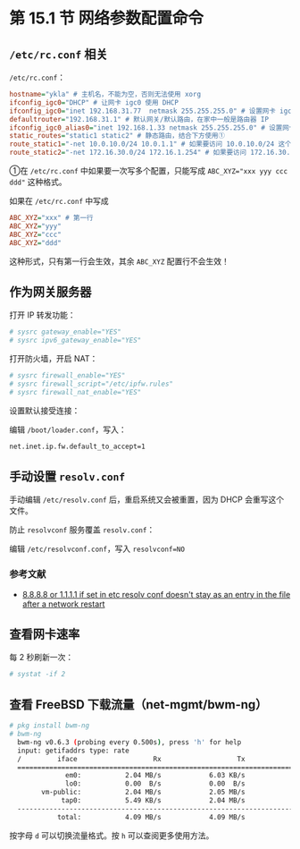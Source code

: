# 第 15.1 节 网络参数配置命令

## `/etc/rc.conf` 相关

`/etc/rc.conf`：

```ini
hostname="ykla" # 主机名，不能为空，否则无法使用 xorg
ifconfig_igc0="DHCP" # 让网卡 igc0 使用 DHCP
ifconfig_igc0="inet 192.168.31.77  netmask 255.255.255.0" # 设置网卡 igc0 的 IPv4 为 192.168.31.77，子网掩码为 255.255.255.0（静态 IP）
defaultrouter="192.168.31.1" # 默认网关/默认路由，在家中一般是路由器 IP
ifconfig_igc0_alias0="inet 192.168.1.33 netmask 255.255.255.0" # 设置网卡 igc0 别名 IPv4 192.168.1.33，子网掩码为 255.255.255.0。即拥有额外的 IPv4 地址
static_routes="static1 static2" # 静态路由，结合下方使用①
route_static1="-net 10.0.10.0/24 10.0.1.1" # 如果要访问 10.0.10.0/24 这个网络（10.0.10.0 到 10.0.10.254），就把数据包发送给 10.0.1.1，由它来转发
route_static2="-net 172.16.30.0/24 172.16.1.254" # 如果要访问 172.16.30.0/24  这个网络（172.16.30.1 到 172.16.30.254），就把数据包发送给 172.16.1.254，由它来转发
```

①在 `/etc/rc.conf` 中如果要一次写多个配置，只能写成 `ABC_XYZ="xxx yyy ccc ddd"` 这种格式。

如果在 `/etc/rc.conf` 中写成

```ini
ABC_XYZ="xxx" # 第一行
ABC_XYZ="yyy"
ABC_XYZ="ccc"
ABC_XYZ="ddd"
```

这种形式，只有第一行会生效，其余 `ABC_XYZ` 配置行不会生效！

## 作为网关服务器

打开 IP 转发功能：

```sh
# sysrc gateway_enable="YES"
# sysrc ipv6_gateway_enable="YES"
```

打开防火墙，开启 NAT：

```sh
# sysrc firewall_enable="YES"
# sysrc firewall_script="/etc/ipfw.rules"
# sysrc firewall_nat_enable="YES"
```

设置默认接受连接： 

编辑 `/boot/loader.conf`，写入：

```sh
net.inet.ip.fw.default_to_accept=1
```

## 手动设置 `resolv.conf`

手动编辑 `/etc/resolv.conf` 后，重启系统又会被重置，因为 DHCP 会重写这个文件。

防止 `resolvconf` 服务覆盖 `resolv.conf`：

编辑 `/etc/resolvconf.conf`，写入 `resolvconf=NO `

### 参考文献

- [ 8.8.8.8 or 1.1.1.1 if set in etc resolv conf doesn't stay as an entry in the file after a network restart](https://forums.freebsd.org/threads/8-8-8-8-or-1-1-1-1-if-set-in-etc-resolv-conf-doesnt-stay-as-an-entry-in-the-file-after-a-network-restart.85951/)

## 查看网卡速率

每 2 秒刷新一次：

```sh
# systat -if 2
```

## 查看 FreeBSD 下载流量（net-mgmt/bwm-ng）

```sh
# pkg install bwm-ng
# bwm-ng
  bwm-ng v0.6.3 (probing every 0.500s), press 'h' for help
  input: getifaddrs type: rate
  /         iface                   Rx                   Tx                Total
  ==============================================================================
              em0:           2.04 MB/s            6.03 KB/s            2.05 MB/s
              lo0:           0.00  B/s            0.00  B/s            0.00  B/s
        vm-public:           2.04 MB/s            2.05 MB/s            4.09 MB/s
             tap0:           5.49 KB/s            2.04 MB/s            2.04 MB/s
  ------------------------------------------------------------------------------
            total:           4.09 MB/s            4.09 MB/s            8.18 MB/s
```

按字母 `d` 可以切换流量格式。按 `h` 可以查阅更多使用方法。
